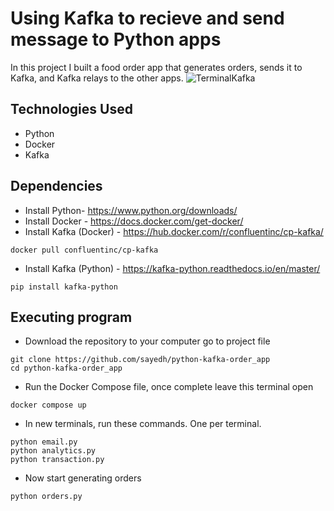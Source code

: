 # Using Kafka to recieve and send message to Python apps
In this project I built a food order app that generates orders, sends it to Kafka, and Kafka relays to the other apps.
![TerminalKafka](https://user-images.githubusercontent.com/30685241/184810166-f6004801-5fea-4cad-b559-ef6f6faf901b.jpg)



## Technologies Used
* Python
* Docker
* Kafka

## Dependencies
* Install Python- https://www.python.org/downloads/
* Install Docker - https://docs.docker.com/get-docker/
* Install Kafka (Docker) - https://hub.docker.com/r/confluentinc/cp-kafka/
```
docker pull confluentinc/cp-kafka
```
* Install Kafka (Python) - https://kafka-python.readthedocs.io/en/master/
```
pip install kafka-python
```

## Executing program
* Download the repository to your computer go to project file
```
git clone https://github.com/sayedh/python-kafka-order_app
cd python-kafka-order_app
```
* Run the Docker Compose file, once complete leave this terminal open
```
docker compose up
```

* In new terminals, run these commands. One per terminal. 
```
python email.py
python analytics.py
python transaction.py
```

* Now start generating orders
```
python orders.py
```
